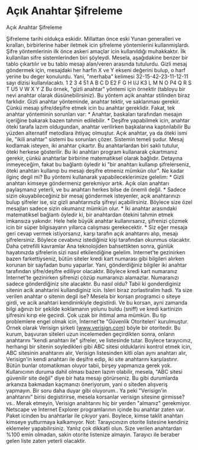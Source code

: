 # Açık Anahtar Şifreleme


Açık Anahtar Şifreleme



 Şifreleme tarihi oldukça eskidir. Millattan önce eski Yunan generalleri ve kıralları, birbirlerine haber iletmek icin şifreleme yöntemlerini kullanmişlardı. Şifre yöntemlerinin ilk önce askeri amaçlar icin kullanıldığı muhakkaktır.              İlk kullanilan sifre sistemlerinden biri şöyleydi. Mesela, aşağıdakine benzer bir tablo çıkartılır ve bu tablo mesajı alan/veren arasında tutulurdu. Gizli mesaj göndermek için, mesajdaki her harfin X ve Y ekseni değerini bulup, o harf yerine bu deger konulurdu. Yani, "merhaba" kelimesi 32-15-42-23-11-12-11 sayı dizisi kullanılacaktı.    1  2  3  4   51 A  B  C  D   E2 F  G  H  I/J K3 L  M  N  O   P4 Q  R  S  T   U5 V  W  X  Y   Z              Bu örnek, "gizli anahtar" yöntemi için örnektir (tabloyu bir nevi anahtar olarak düsünebilirsiniz). Bu yöntem açik anahtar stilinden biraz farklıdır. Gizli anahtar yönteminde, anahtar tektir, ve saklanması gerekir. Çünkü mesajı şifre/deşifre etmek icin bu anahtar gereklidir.              Fakat, tek anahtar yönteminin sorunları  var:              * Anahtar, baskaları tarafından mesajın içeriğine bakarak bazen  tahmin edilebilir.   * Deşifre yapabilmek icin, anahtar öteki tarafa lazım oldugundan, anahtar verilirken başkalarına kaptırılabilir             Bu yüzden alternatif metodlara ihtiyaç olmuştur. Açık anahtar, ya da öteki ismi ile, "ikili anahtar" sistemi bu sorunları çözer. Sistemin temeli şudur.              Mesaj kodlamak isteyen, iki anahtar çıkartır. Bu anahtarlardan biri saklı tutulur, öteki herkese gösterilir. Bu iki anahtarı program kullanarak çıkartmanız gerekir, çünkü anahtarlar birbirine matematiksel olarak bağlıdır. Detayına inmeyeceğim, fakat bu bağlantı öyledir ki "bir anahtarı kullanıp şifrelerseniz, öteki anahtarı kullanıp bu mesajı deşifre etmeniz mümkün olur".               Ne kadar ilginç degil mi? Bu yöntemi kullanarak yapabileceklerimize gelelim:               * Gizli anahtarı kimseye göndermeniz gerekmiyor artık. Açık olan anahtarı paylaşmanız yeterli, ve bu anahtarı herkes bilse de önemli değil.     * Sadece sizin okuyabileceğiniz bir mesaj göndermek isteyenler, açık anahtarınızı bulup şifreler ise, siz gizli anahtarınızla şifreyi açabilirsiniz. Böylece size özel mesajları sadece sizin okumanız mümkün olur.   * İki anahtar arasındaki matematiksel bağlantı öyledir ki, bir anahtardan ötekini tahmin etmek imkansıza yakındır. Hele hele büyük anahtar kullanırsanız, şifrenizi çözmek icin bir süper bilgisayarın yıllarca calışması gerekecektir.    * Siz eğer mesaja geri cevap vermek istiyorsanız, karşı tarafın açık anahtarını alıp, mesajı şifrelersiniz. Böylece cevabınız istediğiniz kişi tarafından okunmus olacaktır.         Daha çetrefilli kavramlar          Ana teknolojiden bahsettikten sonra, günlük hayatınızda şifrelerin sizi nasıl etkilendiğine gelelim. Internet'te gezinirken bazen farkettiyseniz, bütün siteler kredi kart numarası gibi bilgileri alırken korunan bir sayfadan bunu yaparlar. Yani, gönderdiğiniz bilgiler iki anahtar tarafından şifre/deşifre ediliyor olacaktır. Böylece kredi kart numaranız İnternet'te gezinirken şifrenizi çözüp numaranızı alamazlar. Numaranızı sadece gönderdiğiniz site alacaktır.              Bu nasıl oldu? Tabii ki gonderdiginiz sitenin acik anahtarini kullandiginiz icin. Isleri biraz zorlastiralim hadi. Ya size verilen anahtar o sitenin degil ise? Mesela bir korsan programci o siteye girdi, ve acik anahtari kendininkiyle degistirdi. Ve bu korsan, ayni zamanda  bilgi ağınızı bir şekilde koklamanın yolunu buldu (sniff) ve kredi kartinizin şifresini kırıp ele gecirdi.               Çok uzak bir ihtimal ama mümkün.               Bu tip problemlere engel olmak icin, İnternet'te "Güvenlik Otoriteleri' kurulmuştur. Örnek olarak Verisign şirketi (www.verisign.com) böyle bir otoritedir. Bu kurum, başvuran siteleri uzun incelemeden geçirdikten sonra, onların anahtarını "kendi anahtarı ile" şifreler, ve listesinde tutar. Boylece tarayıcınız, herhangi bir sitenin soyledikleri gibi ABC sitesi olduklarini kontrol etmek icin, ABC sitesinin anahtarını alır, Verisign listesinden kitli olan aynı anahtarı alır, Verisign'in kendi anahtarı ile deşifre edip, iki site anahtarını karşılastırır.              Bütün bunlar otomatikman oluyor tabii, birşey yapmanıza gerek yok. Kullanıcının duruma dahil olması bazen lazım olabilir, mesela, "ABC sitesi güvenilir site değil" diye bir hata mesajı görürseniz. Bu gibi durumlarda arkanıza bakmadan kaçmanızı öneriyorum, yani o siteden alışveriş yapmayın.               Bir soru daha duyar gibi oluyorum.. Ya peki "Verisign'in anahtarını" birisi degistirirse, mesela korsanlar verisign sitesine girmisse? vs..               Merak etmeyin, Verisign anahtarını hiç bir yerden "almanız" gerekmiyor. Netscape ve Internet Explorer programlarının içinde bu anahtar zaten var. Paket icinden bu anahtarlar ile çıkıyor yani. Boylece, kimse taklit anahtarı kimseye yutturmaya kalkamıyor.              Not: Tarayıcınızın otorite listesine kendiniz eklemeler yapabilirsiniz. Yanlız çok dikkatli olun. Size verilen anahtardan %100 emin olmadan, sakin otorite listenize almayin. Tarayıcı ile beraber gelen liste zaten yeterli olacaktir.




